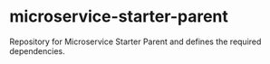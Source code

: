 # microservice-starter-parent
Repository for Microservice Starter Parent and defines the required dependencies.
